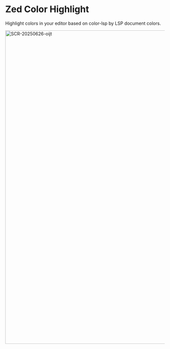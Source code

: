 # Zed Color Highlight

Highlight colors in your editor based on color-lsp by LSP document colors.

<img width="993" alt="SCR-20250626-oijt" src="https://github.com/user-attachments/assets/871292a2-dcef-47af-a523-15fbf763aba6" />
